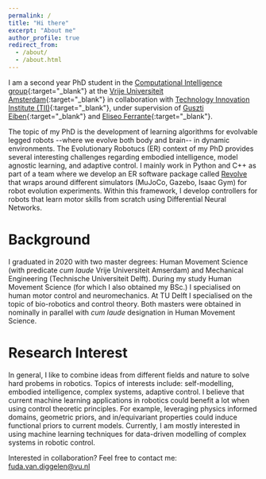 ```yaml
---
permalink: /
title: "Hi there"
excerpt: "About me"
author_profile: true
redirect_from: 
  - /about/
  - /about.html
---
```


I am a second year PhD student in the [Computational Intelligence group](https://cs.vu.nl/ci/){:target="_blank"} at the [Vrije Universiteit Amsterdam](https://vu.nl/nl){:target="_blank"} in collaboration with [Technology Innovation Institute (TII)](https://www.tii.ae/){:target="_blank"}, under supervision of [Guszti Eiben](https://www.cs.vu.nl/~gusz/){:target="_blank"} and [Eliseo Ferrante](https://cs.vu.nl/ci/index.php/dr-eliseo-ferrante/){:target="_blank"}. 

The topic of my PhD is the development of learning algorithms for evolvable legged robots --where we evolve both body and brain-- in dynamic environments. 
The Evolutionary Robotucs (ER) context of my PhD provides several interesting challenges regarding embodied intelligence, model agnostic learning, and adaptive control.
I mainly work in Python and C++ as part of a team where we develop an ER software package called [Revolve](https://ci-group.github.io/revolve2/installation/index.html) that wraps around different simulators (MuJoCo, Gazebo, Isaac Gym) for robot evolution experiments. 
Within this framework, I develop controllers for robots that learn motor skills from scratch using Differential Neural Networks. 

Background
======
I graduated in 2020 with two master degrees: Human Movement Science (with predicate _cum laude_ Vrije Universiteit Amserdam) and Mechanical Engineering (Technische Universiteit Delft). 
During my study Human Movement Science (for which I also obtained my BSc.) I specialised on human motor control and neuromechanics. 
At TU Delft I specialised on the topic of bio-robotics and control theory. 
Both masters were obtained in nominally in parallel with *cum laude* designation in Human Movement Science.

Research Interest
======
In general, I like to combine ideas from different fields and nature to solve hard probems in robotics. 
Topics of interests include: self-modelling, embodied intelligence, complex systems, adaptive control. 
I believe that current machine learning applications in robotics could benefit a lot when using control theoretic principles. 
For example, leveraging physics informed domains, geometric priors, and in/equivariant properties could induce functional priors to current models. 
Currently, I am mostly interested in using machine learning techniques for data-driven modelling of complex systems in robotic control.

Interested in collaboration?
Feel free to contact me: [fuda.van.diggelen@vu.nl](mailto:fuda.van.diggelen@vu.nl)
